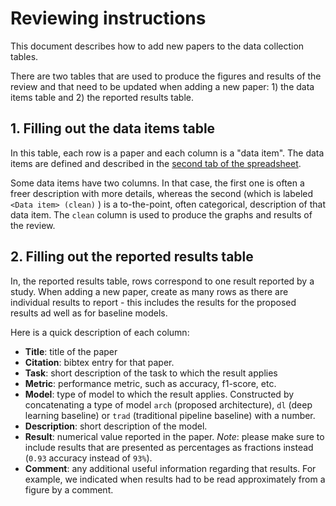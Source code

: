 # Reviewing instructions

This document describes how to add new papers to the data collection tables.

There are two tables that are used to produce the figures and results of the review and that need to be updated when adding a new paper: 1) the data items table and 2) the reported results table.

## 1. Filling out the data items table

In this table, each row is a paper and each column is a "data item". The data items are defined and described in the [second tab of the spreadsheet]().

Some data items have two columns. In that case, the first one is often a freer description with more details, whereas the second (which is labeled `<Data item> (clean)` ) is a to-the-point, often categorical, description of that data item. The `clean` column is used to produce the graphs and results of the review.

## 2. Filling out the reported results table

In, the reported results table, rows correspond to one result reported by a study. When adding a new paper, create as many rows as there are individual results to report - this includes the results for the proposed results ad well as for baseline models.

Here is a quick description of each column:

* **Title**: title of the paper
* **Citation**: bibtex entry for that paper.
* **Task**: short description of the task to which the result applies
* **Metric**: performance metric, such as accuracy, f1-score, etc.
* **Model**: type of model to which the result applies. Constructed by concatenating a type of model `arch` (proposed architecture), `dl` (deep learning baseline) or `trad` (traditional pipeline baseline) with a number.
* **Description**: short description of the model.
* **Result**: numerical value reported in the paper. *Note*: please make sure to include results that are presented as percentages as fractions instead (`0.93` accuracy instead of `93%`).
* **Comment**: any additional useful information regarding that results. For example, we indicated when results had to be read approximately from a figure by a comment.  
